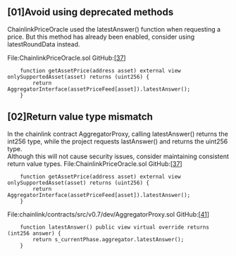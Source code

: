 ## [01]Avoid using deprecated methods

ChainlinkPriceOracle used the latestAnswer() function when requesting a price. But this method has already been enabled, consider using latestRoundData instead.

File:ChainlinkPriceOracle.sol
GitHub:[[37](https://github.com/code-423n4/2023-11-kelp/blob/f751d7594051c0766c7ecd1e68daeb0661e43ee3/src/oracles/ChainlinkPriceOracle.sol#L37)]
```solidity
    function getAssetPrice(address asset) external view onlySupportedAsset(asset) returns (uint256) {
        return AggregatorInterface(assetPriceFeed[asset]).latestAnswer();
    }
```

## [02]Return value type mismatch

In the chainlink contract AggregatorProxy, calling latestAnswer() returns the int256 type, while the project requests lastAnswer() and returns the uint256 type.  
Although this will not cause security issues, consider maintaining consistent return value types.
File:ChainlinkPriceOracle.sol
GitHub:[[37](https://github.com/code-423n4/2023-11-kelp/blob/f751d7594051c0766c7ecd1e68daeb0661e43ee3/src/oracles/ChainlinkPriceOracle.sol#L37)]
```solidity
    function getAssetPrice(address asset) external view onlySupportedAsset(asset) returns (uint256) {
        return AggregatorInterface(assetPriceFeed[asset]).latestAnswer();
    }
```

File:chainlink/contracts/src/v0.7/dev/AggregatorProxy.sol
GitHub:[[41](https://github.com/smartcontractkit/chainlink/blob/66d9e23219831c8ecd937431ead528dc0e9afcbb/contracts/src/v0.7/dev/AggregatorProxy.sol#L41C15-L41C15)]
```solidity
    function latestAnswer() public view virtual override returns (int256 answer) {
        return s_currentPhase.aggregator.latestAnswer();
    }
```



